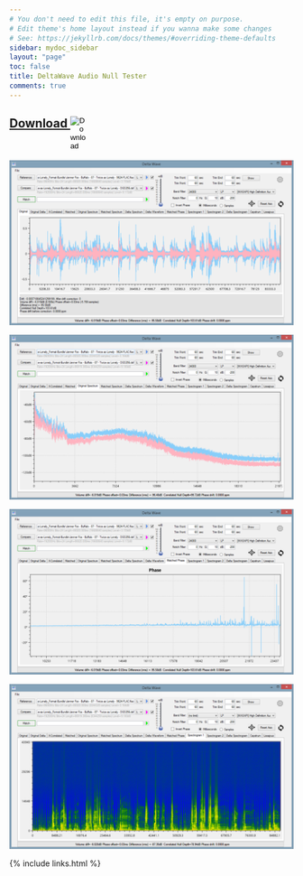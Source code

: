 ```yaml
---
# You don't need to edit this file, it's empty on purpose.
# Edit theme's home layout instead if you wanna make some changes
# See: https://jekyllrb.com/docs/themes/#overriding-theme-defaults
sidebar: mydoc_sidebar
layout: "page"
toc: false
title: DeltaWave Audio Null Tester
comments: true
---
```


## <a href="images/windows-logo.png">Download  <input type="image" id="download" alt="Download" src="images/windows-logo.png" width="30" align="top">   </a>

![waveform](images/img1.png)

![waveform](images/img2.png)

![waveform](images/img3.png)

![waveform](images/img4.png)


{% include links.html %}
